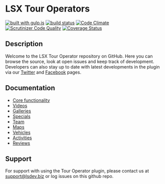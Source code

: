 # LSX Tour Operators
[![built with gulp.js](https://img.shields.io/badge/built%20with-gulp.js-green.svg)](http://gulpjs.com/) [![build status](https://travis-ci.org/lightspeeddevelopment/tour-operator.svg?branch=master)](https://travis-ci.org/lightspeeddevelopment/tour-operator) [![Code Climate](https://codeclimate.com/github/lightspeeddevelopment/tour-operator/badges/gpa.svg)](https://codeclimate.com/github/lightspeeddevelopment/tour-operator) [![Scrutinizer Code Quality](https://scrutinizer-ci.com/g/lightspeeddevelopment/tour-operator/badges/quality-score.png?b=master)](https://scrutinizer-ci.com/g/lightspeeddevelopment/tour-operator/?branch=master) [![Coverage Status](https://coveralls.io/repos/github/lightspeeddevelopment/tour-operator/badge.svg?branch=master)](https://coveralls.io/github/lightspeeddevelopment/tour-operator?branch=master)

## Description

Welcome to the LSX Tour Operator repository on GitHub. Here you can browse the source, look at open issues and keep track of development. Developers can also stay up to date with latest developments in the plugin via our [Twitter](https://twitter.com/lightspeedwp) and [Facebook](https://www.facebook.com/LightSpeedWordPressDevelopment) pages.

## Documentation

* [Core functionality](https://www.lsdev.biz/documentation/tour-operator-plugin/) 
* [Videos](https://www.lsdev.biz/documentation/tour-operator-videos/) 
* [Galleries](https://www.lsdev.biz/documentation/tour-operator-galleries/) 
* [Specials](https://www.lsdev.biz/documentation/tour-operator-specials/) 
* [Team](https://www.lsdev.biz/documentation/tour-operator-team/) 
* [Maps](https://www.lsdev.biz/documentation/tour-operator-maps/) 
* [Vehicles](https://www.lsdev.biz/documentation/tour-operator-vehicles/) 
* [Activities](https://www.lsdev.biz/documentation/tour-operator-activities/) 
* [Reviews](https://www.lsdev.biz/documentation/tour-operator-reviews/) 

## Support

For support with using the Tour Operator plugin, please contact us at support@lsdev.biz or log issues on this github repo. 
